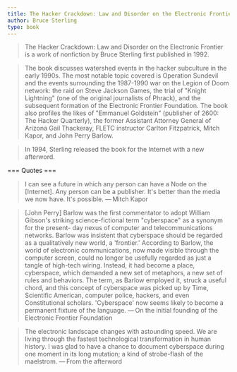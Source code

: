```yaml
---
title: The Hacker Crackdown: Law and Disorder on the Electronic Frontier
author: Bruce Sterling
type: book
---
```


> The Hacker Crackdown: Law and Disorder on the Electronic Frontier is a work of nonfiction by Bruce Sterling first published in 1992.

> The book discusses watershed events in the hacker subculture in the early 1990s.
> The most notable topic covered is Operation Sundevil and the events surrounding the 1987-1990 war on the Legion of Doom network:
> the raid on Steve Jackson Games, the trial of "Knight Lightning" (one of the original journalists of Phrack),
> and the subsequent formation of the Electronic Frontier Foundation.
> The book also profiles the likes of "Emmanuel Goldstein" (publisher of 2600: The Hacker Quarterly),
> the former Assistant Attorney General of Arizona Gail Thackeray, FLETC instructor Carlton Fitzpatrick, Mitch Kapor, and John Perry Barlow.

> In 1994, Sterling released the book for the Internet with a new afterword.



=== Quotes ===

>    I can see a future in which any person can have a Node on the [Internet].
>    Any person can be a publisher. It's better than the media we now have. It's possible.
>    — Mitch Kapor

>    [John Perry] Barlow was the first commentator to adopt William Gibson's striking science-fictional term "cyberspace" as a synonym for the present- day nexus of computer and telecommunications networks.
>    Barlow was insistent that cyberspace should be regarded as a qualitatively new world, a 'frontier.'
>    According to Barlow, the world of electronic communications, now made visible through the computer screen,
>    could no longer be usefully regarded as just a tangle of high-tech wiring. Instead, it had become a place, cyberspace,
>    which demanded a new set of metaphors, a new set of rules and behaviors.
>    The term, as Barlow employed it, struck a useful chord, and this concept of cyberspace was picked up by Time,
>    Scientific American, computer police, hackers, and even Constitutional scholars.
>    'Cyberspace' now seems likely to become a permanent fixture of the language.
>    — On the initial founding of the Electronic Frontier Foundation

>    The electronic landscape changes with astounding speed.
>    We are living through the fastest technological transformation in human history.
>    I was glad to have a chance to document cyberspace during one moment in its long mutation;
>    a kind of strobe-flash of the maelstrom.
>    — From the afterword

